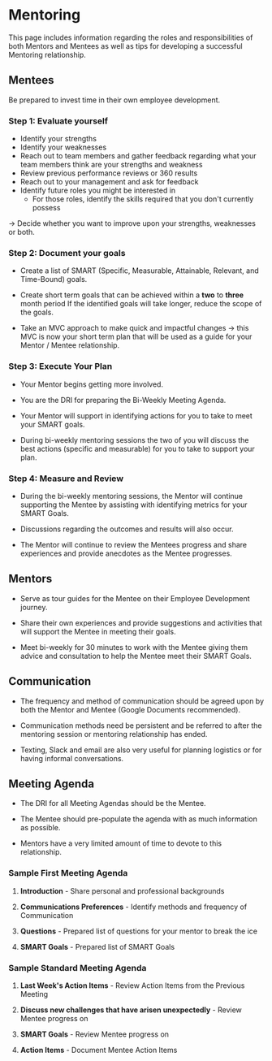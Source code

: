 # Mentoring

This page includes information regarding the roles and responsibilities of both Mentors and Mentees as well as tips for developing a successful Mentoring relationship.

## Mentees

Be prepared to invest time in their own employee development.

### Step 1: Evaluate yourself

- Identify your strengths
- Identify your weaknesses
- Reach out to team members and gather feedback regarding what your team members think are your strengths and weakness
- Review previous performance reviews or 360 results
- Reach out to your management and ask for feedback
- Identify future roles you might be interested in
  - For those roles, identify the skills required that you don't currently possess

→ Decide whether you want to improve upon your strengths, weaknesses or both.

### Step 2: Document your goals

- Create a list of SMART (Specific, Measurable, Attainable, Relevant, and Time-Bound) goals.

- Create short term goals that can be achieved within a __two__ to __three__ month period  If the identified goals will take longer, reduce the scope of the goals.

- Take an MVC approach to make quick and impactful changes → this MVC is now your short term plan that will be used as a guide for your Mentor / Mentee relationship.

### Step 3: Execute Your Plan

- Your Mentor begins getting more involved.

- You are the DRI for preparing the Bi-Weekly Meeting Agenda.

- Your Mentor will support in identifying actions for you to take to meet your SMART goals.

- During bi-weekly mentoring sessions the two of you will discuss the best actions (specific and measurable) for you to take to support your plan.

### Step 4: Measure and Review

- During the bi-weekly mentoring sessions, the Mentor will continue supporting the Mentee by assisting with identifying metrics for your SMART Goals.

- Discussions regarding the outcomes and results will also occur.

- The Mentor will continue to review the Mentees progress and share experiences and provide anecdotes as the Mentee progresses.

## Mentors

- Serve as tour guides for the Mentee on their Employee Development journey.

- Share their own experiences and provide suggestions and activities that will support the Mentee in meeting their goals.

- Meet bi-weekly for 30 minutes to work with the Mentee giving them advice and consultation to help the Mentee meet their SMART Goals.

## Communication

- The frequency and method of communication should be agreed upon by both the Mentor and Mentee (Google Documents recommended).

- Communication methods need be persistent and be referred to after the mentoring session or mentoring relationship has ended.

- Texting, Slack and email are also very useful for planning logistics or for having informal conversations.

## Meeting Agenda

- The DRI for all Meeting Agendas should be the Mentee.

- The Mentee should pre-populate the agenda with as much information as possible.

- Mentors have a very limited amount of time to devote to this relationship.

### Sample First Meeting Agenda

1. __Introduction__ - Share personal and professional backgrounds

2. __Communications Preferences__ - Identify methods and frequency of Communication

3. __Questions__ - Prepared list of questions for your mentor to break the ice

4. __SMART Goals__ - Prepared list of SMART Goals


### Sample Standard Meeting Agenda

1. __Last Week's Action Items__ - Review Action Items from the Previous Meeting

2. __Discuss new challenges that have arisen unexpectedly__ - Review Mentee progress on

3. __SMART Goals__ - Review Mentee progress on

4. __Action Items__ - Document Mentee Action Items
